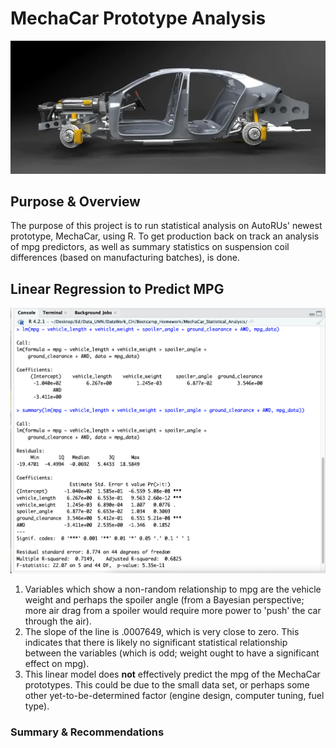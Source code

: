 # MechaCar Prototype Analysis
![car_side_view](https://github.com/conorwhanson/MechaCar_Statistical_Analysis/blob/main/resources/car_exploded_view.png)

## Purpose & Overview
The purpose of this project is to run statistical analysis on AutoRUs' newest prototype, MechaCar, using R. To get production back on track an analysis of mpg predictors, as well as summary statistics on suspension coil differences (based on manufacturing batches), is done.

## Linear Regression to Predict MPG

![mpg_linear_regression](https://github.com/conorwhanson/MechaCar_Statistical_Analysis/blob/main/resources/mpg_linear_regr.png)

1. Variables which show a non-random relationship to mpg are the vehicle weight and perhaps the spoiler angle (from a Bayesian perspective; more air drag from a spoiler would require more power to 'push' the car through the air). 
2. The slope of the line is .0007649, which is very close to zero. This indicates that there is likely no significant statistical relationship between the variables (which is odd; weight ought to have a significant effect on mpg).
3. This linear model does **not** effectively predict the mpg of the MechaCar prototypes. This could be due to the small data set, or perhaps some other yet-to-be-determined factor (engine design, computer tuning, fuel type). 


### Summary & Recommendations

